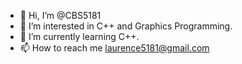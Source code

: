 - 👋 Hi, I’m @CBS5181
- 👀 I’m interested in C++ and Graphics Programming.
- 🌱 I’m currently learning C++.
- 📫 How to reach me laurence5181@gmail.com


<!---
CBS5181/CBS5181 is a ✨ special ✨ repository because its `README.md` (this file) appears on your GitHub profile.
You can click the Preview link to take a look at your changes.
--->
